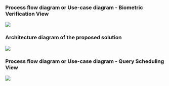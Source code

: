 ### Process flow diagram or Use-case diagram - Biometric Verification View

[![](https://app.eraser.io/workspace/CjwIFuuHsAjJ8yRJ3as4/preview?elements=JF7mnoQWew-cWZm0N-rh8w&type=embed)](https://app.eraser.io/workspace/CjwIFuuHsAjJ8yRJ3as4?elements=JF7mnoQWew-cWZm0N-rh8w)

### Architecture diagram of the proposed solution

[![](https://app.eraser.io/workspace/yilPEaxXsEiudK0fyVEq/preview?elements=GRsir0K6TrGpQOe766zisg&type=embed)](https://app.eraser.io/workspace/yilPEaxXsEiudK0fyVEq?elements=GRsir0K6TrGpQOe766zisg)

### Process flow diagram or Use-case diagram - Query Scheduling View

[![](https://app.eraser.io/workspace/x014JgHLyVUrM5NH5Src/preview?elements=a-o2A0iNCH7A254fvueq5Q&type=embed)](https://app.eraser.io/workspace/x014JgHLyVUrM5NH5Src?elements=a-o2A0iNCH7A254fvueq5Q)

